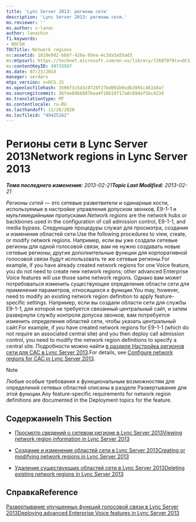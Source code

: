 ```yaml
---
title: 'Lync Server 2013: регионы сети'
description: 'Lync Server 2013: регионы сети.'
ms.reviewer: ''
ms.author: v-lanac
author: lanachin
f1.keywords:
- NOCSH
TOCTitle: Network regions
ms:assetid: 1818e9d2-bbb7-420a-93ea-4c3da3a55ad3
ms:mtpsurl: https://technet.microsoft.com/en-us/library/JJ687979(v=OCS.15)
ms:contentKeyID: 49733567
ms.date: 07/23/2014
manager: serdars
mtps_version: v=OCS.15
ms.openlocfilehash: 3506f3c543c0728f27bd091b9cd63991c4633da7
ms.sourcegitcommit: 36fee89bb887bea4f18b19f17a8c69daf5bc423d
ms.translationtype: MT
ms.contentlocale: ru-RU
ms.lasthandoff: 11/26/2020
ms.locfileid: "49425162"
---
```

# <a name="network-regions-in-lync-server-2013"></a><span data-ttu-id="f9085-103">Регионы сети в Lync Server 2013</span><span class="sxs-lookup"><span data-stu-id="f9085-103">Network regions in Lync Server 2013</span></span>

<div data-xmlns="http://www.w3.org/1999/xhtml">

<div class="topic" data-xmlns="http://www.w3.org/1999/xhtml" data-msxsl="urn:schemas-microsoft-com:xslt" data-cs="https://msdn.microsoft.com/">

<div data-asp="https://msdn2.microsoft.com/asp">



</div>

<div id="mainSection">

<div id="mainBody"><span data-ttu-id="f9085-104">

<span> </span></span><span class="sxs-lookup"><span data-stu-id="f9085-104">

<span> </span></span></span>

<span data-ttu-id="f9085-105">_**Тема последнего изменения:** 2013-02-21_</span><span class="sxs-lookup"><span data-stu-id="f9085-105">_**Topic Last Modified:** 2013-02-21_</span></span>

<span data-ttu-id="f9085-106">*Регионы сетей* — это сетевые разветвители и одинарные кости, используемые в настройке управления допуском звонков, E9-1-1 и мультимедийными пропусками.</span><span class="sxs-lookup"><span data-stu-id="f9085-106">*Network regions* are the network hubs or backbones used in the configuration of call admission control, E9-1-1, and media bypass.</span></span> <span data-ttu-id="f9085-107">Следующие процедуры служат для просмотра, создания и изменения областей сети.</span><span class="sxs-lookup"><span data-stu-id="f9085-107">Use the following procedures to view, create, or modify network regions.</span></span> <span data-ttu-id="f9085-108">Например, если вы уже создали сетевые регионы для одной голосовой связи, вам не нужно создавать новые сетевые регионы; другие дополнительные функции для корпоративной голосовой связи будут использовать те же сетевые регионы.</span><span class="sxs-lookup"><span data-stu-id="f9085-108">For example, if you have already created network regions for one Voice feature, you do not need to create new network regions; other advanced Enterprise Voice features will use those same network regions.</span></span> <span data-ttu-id="f9085-109">Однако вам может потребоваться изменить существующее определение области сети для применения параметров, относящихся к функции.</span><span class="sxs-lookup"><span data-stu-id="f9085-109">You may, however, need to modify an existing network region definition to apply feature-specific settings.</span></span> <span data-ttu-id="f9085-110">Например, если вы создали области сети для службы E9-1-1, для которой не требуется связанный центральный сайт, и затем развернули службу контроля допуска звонков, вам потребуется изменить определения областей сети, чтобы указать центральный сайт.</span><span class="sxs-lookup"><span data-stu-id="f9085-110">For example, if you have created network regions for E9-1-1 (which do not require an associated central site) and you then deploy call admission control, you need to modify the network region definitions to specify a central site.</span></span> <span data-ttu-id="f9085-111">Подробности можно найти [в разделе Настройка регионов сети для CAC в Lync Server 2013](lync-server-2013-configure-network-regions-for-cac.md).</span><span class="sxs-lookup"><span data-stu-id="f9085-111">For details, see [Configure network regions for CAC in Lync Server 2013](lync-server-2013-configure-network-regions-for-cac.md).</span></span>

<div>


> [!NOTE]  
> <span data-ttu-id="f9085-112">Любые особые требования к функциональным возможностям для определений сетевых областей описаны в разделе Развертывание для этой функции.</span><span class="sxs-lookup"><span data-stu-id="f9085-112">Any feature-specific requirements for network region definitions are documented in the Deployment topics for the feature.</span></span>



</div>

<div>

## <a name="in-this-section"></a><span data-ttu-id="f9085-113">Содержание</span><span class="sxs-lookup"><span data-stu-id="f9085-113">In This Section</span></span>

  - [<span data-ttu-id="f9085-114">Просмотр сведений о сетевом регионе в Lync Server 2013</span><span class="sxs-lookup"><span data-stu-id="f9085-114">Viewing network region information in Lync Server 2013</span></span>](lync-server-2013-viewing-network-region-information.md)

  - [<span data-ttu-id="f9085-115">Создание и изменение областей сети в Lync Server 2013</span><span class="sxs-lookup"><span data-stu-id="f9085-115">Creating or modifying network regions in Lync Server 2013</span></span>](lync-server-2013-creating-or-modifying-network-regions.md)

  - [<span data-ttu-id="f9085-116">Удаление существующих областей сети в Lync Server 2013</span><span class="sxs-lookup"><span data-stu-id="f9085-116">Deleting existing network regions in Lync Server 2013</span></span>](lync-server-2013-deleting-existing-network-regions.md)

</div>

<div>

## <a name="reference"></a><span data-ttu-id="f9085-117">Справка</span><span class="sxs-lookup"><span data-stu-id="f9085-117">Reference</span></span>

[<span data-ttu-id="f9085-118">Развертывание улучшенных функций голосовой связи в Lync Server 2013</span><span class="sxs-lookup"><span data-stu-id="f9085-118">Deploying advanced Enterprise Voice features in Lync Server 2013</span></span>](lync-server-2013-deploying-advanced-enterprise-voice-features.md)

<span data-ttu-id="f9085-119"></div>

</div>

<span> </span>

</div>

</div>

</span><span class="sxs-lookup"><span data-stu-id="f9085-119"></div>

</div>

<span> </span>

</div>

</div>

</span></span></div>


